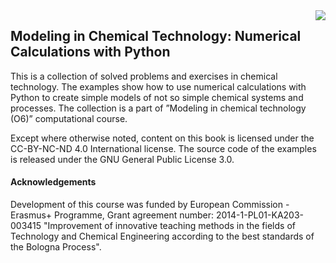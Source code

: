 
<img align="right" src="https://github.com/sbednarz/O6/raw/master/cover.png">

## Modeling in Chemical Technology: Numerical Calculations with Python

This is a collection of solved problems and exercises in chemical technology. The examples show how to use
numerical calculations with Python to create simple models of not so simple chemical systems and processes.
The collection is a part of ”Modeling in chemical technology (O6)” computational course.

Except where otherwise noted, content on this book is licensed under the CC-BY-NC-ND 4.0 International license. 
The source code of the examples is released under the GNU General Public License 3.0.


#### Acknowledgements
Development of this course was funded by European Commission - Erasmus+ Programme, Grant agreement
number: 2014-1-PL01-KA203-003415 "Improvement of innovative teaching methods in the fields of Technology
and Chemical Engineering according to the best standards of the Bologna Process".
